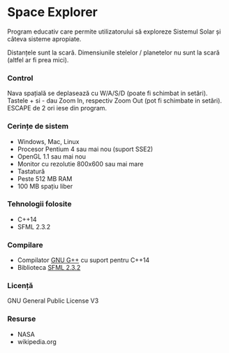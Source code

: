 # Space Explorer
Program educativ care permite utilizatorului să exploreze Sistemul Solar 
și câteva sisteme apropiate. 

Distanțele sunt la scară. Dimensiunile stelelor / planetelor nu sunt la scară (altfel ar fi prea mici).

### Control
Nava spațială se deplasează cu W/A/S/D (poate fi schimbat in setări).
Tastele + si - dau Zoom In, respectiv Zoom Out (pot fi schimbate in setări).
ESCAPE de 2 ori iese din program.

### Cerințe de sistem
* Windows, Mac, Linux
* Procesor Pentium 4 sau mai nou (suport SSE2)
* OpenGL 1.1 sau mai nou
* Monitor cu rezolutie 800x600 sau mai mare
* Tastatură
* Peste 512 MB RAM
* 100 MB spațiu liber

### Tehnologii folosite
* C++14
* SFML 2.3.2

### Compilare
* Compilator [GNU G++](https://gcc.gnu.org/) cu suport pentru C++14
* Biblioteca [SFML 2.3.2](http://www.sfml-dev.org/download/sfml/2.3.2/)

### Licență
GNU General Public License V3

### Resurse 
* NASA
* wikipedia.org
